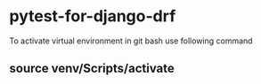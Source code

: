 # pytest-for-django-drf

To activate virtual environment in git bash use following command 
## source venv/Scripts/activate
